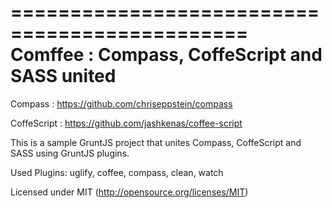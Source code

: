 ==============================================
Comffee : Compass, CoffeScript and SASS united
==============================================

Compass : https://github.com/chriseppstein/compass

CoffeScript : https://github.com/jashkenas/coffee-script


This is a sample GruntJS project that unites Compass, CoffeScript and SASS using GruntJS plugins.

Used Plugins: uglify, coffee, compass, clean, watch


Licensed under MIT (http://opensource.org/licenses/MIT)